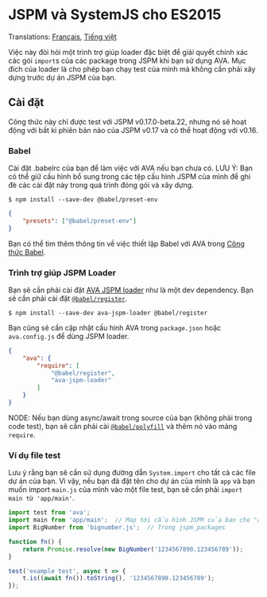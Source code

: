 # JSPM và SystemJS cho ES2015

Translations: [Français](https://github.com/avajs/ava-docs/blob/master/fr_FR/docs/recipes/jspm-systemjs.md), [Tiếng việt](https://github.com/avajs/ava-docs/blob/master/vi_VN/docs/recipes/jspm-systemjs.md)

Việc này đòi hỏi một trình trợ giúp loader đặc biệt để giải quyết chính xác các gói `import`s của các package trong JSPM khi bạn sử dụng AVA. Mục đích của loader là cho phép bạn chạy test của mình mà không cần phải xây dựng trước dự án JSPM của bạn.

## Cài đặt

Công thức này chỉ được test với JSPM v0.17.0-beta.22, nhưng nó sẽ hoạt động với bất kì phiên bản nào của JSPM v0.17 và có thể hoạt động với v0.16.

### Babel

Cài đặt .babelrc của bạn để làm việc với AVA nếu bạn chưa có. LƯU Ý: Bạn có thể giữ cấu hình bổ sung trong các tệp cấu hình JSPM của mình để ghi đè các cài đặt này trong quá trình đóng gói và xây dựng.

```
$ npm install --save-dev @babel/preset-env
```

```json
{
	"presets": ["@babel/preset-env"]
}
```

Bạn có thể tìm thêm thông tin về việc thiết lập Babel với AVA trong [Công thức Babel](babel.md).

### Trình trợ giúp JSPM Loader

Bạn sẽ cần phải cài đặt [AVA JSPM loader](https://github.com/skorlir/ava-jspm-loader) như là một dev dependency. Bạn sẽ cần phải cài đặt [`@babel/register`](https://www.npmjs.com/package/@babel/register).

```
$ npm install --save-dev ava-jspm-loader @babel/register
```
Bạn cũng sẽ cần cập nhật cấu hình AVA trong `package.json` hoặc `ava.config.js` để dùng JSPM loader.

```json
{
	"ava": {
		"require": [
			"@babel/register",
			"ava-jspm-loader"
		]
	}
}
```

NODE: Nếu bạn dùng async/await trong source của bạn (không phải trong code test), bạn sẽ cần phải cài [`@babel/polyfill`](https://www.npmjs.com/package/@babel/polyfill) và thêm nó vào mảng `require`.

### Ví dụ file test

Lưu ý rằng bạn sẽ cần sử dụng đường dẫn `System.import` cho tất cả các file dự án của bạn. Vì vậy, nếu bạn đã đặt tên cho dự án của mình là `app` và bạn muốn import `main.js` của mình vào một file test, bạn sẽ cần phải `import main từ 'app/main'`.

```js
import test from 'ava';
import main from 'app/main';  // Map tới cấu hình JSPM của bạn cho "app/main.js"
import BigNumber from 'bignumber.js';  // Trong jspm_packages

function fn() {
	return Promise.resolve(new BigNumber('1234567890.123456789'));
}

test('example test', async t => {
	t.is((await fn()).toString(), '1234567890.123456789');
});
```
